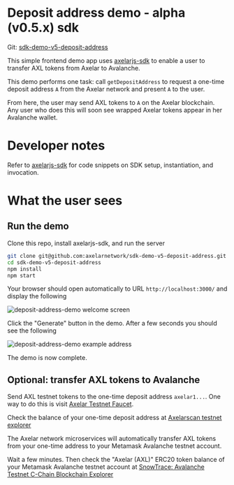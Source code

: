# Deposit address demo - alpha (v0.5.x) sdk

Git: [sdk-demo-v5-deposit-address](https://github.com/axelarnetwork/sdk-demo-v5-deposit-address)

This simple frontend demo app uses [axelarjs-sdk](https://github.com/axelarnetwork/axelarjs-sdk) to enable a user to transfer AXL tokens from Axelar to Avalanche.

This demo performs one task: call `getDepositAddress` to request a one-time deposit address `A` from the Axelar network and present `A` to the user.

From here, the user may send AXL tokens to `A` on the Axelar blockchain. Any user who does this will soon see wrapped Axelar tokens appear in her Avalanche wallet.

# Developer notes

Refer to [axelarjs-sdk](https://github.com/axelarnetwork/axelarjs-sdk) for code snippets on SDK setup, instantiation, and invocation.

# What the user sees

## Run the demo

Clone this repo, install axelarjs-sdk, and run the server

```bash
git clone git@github.com:axelarnetwork/sdk-demo-v5-deposit-address.git
cd sdk-demo-v5-deposit-address
npm install
npm start
```
Your browser should open automatically to URL `http://localhost:3000/` and display the following

![deposit-address-demo welcome screen](/images/deposit-address-demo-welcome-alpha.png)

Click the "Generate" button in the demo. After a few seconds you should see the following

![deposit-address-demo example address](/images/deposit-address-demo-address-alpha.png)

The demo is now complete.

## Optional: transfer AXL tokens to Avalanche

Send AXL testnet tokens to the one-time deposit address `axelar1...`. One way to do this is visit [Axelar Testnet Faucet](https://faucet.testnet.axelar.dev/).

Check the balance of your one-time deposit address at [Axelarscan testnet explorer](https://testnet.axelarscan.io/)

The Axelar network microservices will automatically transfer AXL tokens from your one-time address to your Metamask Avalanche testnet account.

Wait a few minutes. Then check the "Axelar (AXL)" ERC20 token balance of your Metamask Avalanche testnet account at [SnowTrace: Avalanche Testnet C-Chain Blockchain Explorer](https://testnet.snowtrace.io/)
